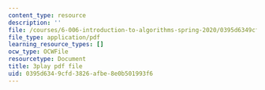```yaml
---
content_type: resource
description: ''
file: /courses/6-006-introduction-to-algorithms-spring-2020/0395d6349cfd3826afbe8e0b501993f6_IPSaG9RRc-k.pdf
file_type: application/pdf
learning_resource_types: []
ocw_type: OCWFile
resourcetype: Document
title: 3play pdf file
uid: 0395d634-9cfd-3826-afbe-8e0b501993f6
---
```


